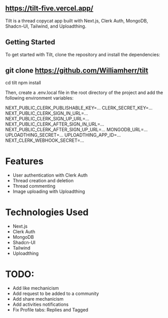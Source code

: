 ## https://tilt-five.vercel.app/

Tilt is a thread copycat app built with Next.js, Clerk Auth, MongoDB, Shadcn-UI, Tailwind, and Uploadthing.

## Getting Started

To get started with Tilt, clone the repository and install the dependencies:

## git clone https://github.com/Williamherr/tilt

cd tilt
npm install

Then, create a .env.local file in the root directory of the project and add the following environment variables:

NEXT_PUBLIC_CLERK_PUBLISHABLE_KEY=...
CLERK_SECRET_KEY=...
NEXT_PUBLIC_CLERK_SIGN_IN_URL=...
NEXT_PUBLIC_CLERK_SIGN_UP_URL=...
NEXT_PUBLIC_CLERK_AFTER_SIGN_IN_URL=...
NEXT_PUBLIC_CLERK_AFTER_SIGN_UP_URL=...
MONGODB_URL=...
UPLOADTHING_SECRET=...
UPLOADTHING_APP_ID=...
NEXT_CLERK_WEBHOOK_SECRET=...

# Features

- User authentication with Clerk Auth
- Thread creation and deletion
- Thread commenting
- Image uploading with Uploadthing

# Technologies Used

- Next.js
- Clerk Auth
- MongoDB
- Shadcn-UI
- Tailwind
- Uploadthing

# TODO:

- Add like mechanicism
- Add request to be added to a community
- Add share mechanicism
- Add activities notifications
- Fix Profile tabs: Replies and Tagged
